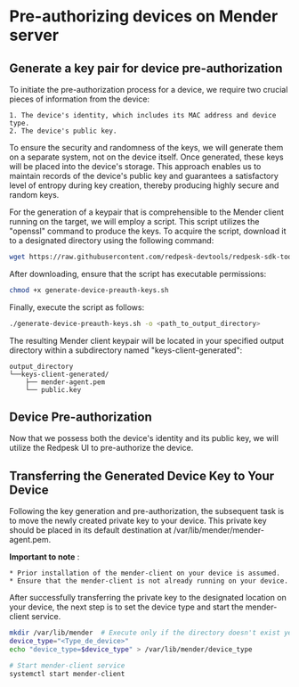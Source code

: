 # Pre-authorizing devices on Mender server

## Generate a key pair for device pre-authorization

To initiate the pre-authorization process for a device, we require two crucial pieces of information from the device:

    1. The device's identity, which includes its MAC address and device type.
    2. The device's public key.

To ensure the security and randomness of the keys, we will generate them on a separate system, not on the device itself.
Once generated, these keys will be placed into the device's storage. This approach enables us to maintain records of the device's public key and guarantees a satisfactory level of entropy during key creation, thereby producing highly secure and random keys.

For the generation of a keypair that is comprehensible to the Mender client running on the target, we will employ a script. This script utilizes the "openssl" command to produce the keys. To acquire the script, download it to a designated directory using the following command:

```bash
wget https://raw.githubusercontent.com/redpesk-devtools/redpesk-sdk-tools/master/generate-device-preauth-keys.sh
```

After downloading, ensure that the script has executable permissions:

```bash
chmod +x generate-device-preauth-keys.sh
```

Finally, execute the script as follows:

```bash
./generate-device-preauth-keys.sh -o <path_to_output_directory>
```

The resulting Mender client keypair will be located in your specified output directory within a subdirectory named "keys-client-generated":

```
output_directory
└──keys-client-generated/
    ├── mender-agent.pem
    └── public.key
```

## Device Pre-authorization

Now that we possess both the device's identity and its public key, we will utilize the Redpesk UI to pre-authorize the device.

## Transferring the Generated Device Key to Your Device

Following the key generation and pre-authorization, the subsequent task is to move the newly created private key to your device. This private key should be placed in its default destination at /var/lib/mender/mender-agent.pem.


**Important to note** :

    * Prior installation of the mender-client on your device is assumed.
    * Ensure that the mender-client is not already running on your device.

After successfully transferring the private key to the designated location on your device, the next step is to set the device type and start the mender-client service.

```bash
mkdir /var/lib/mender  # Execute only if the directory doesn't exist yet
device_type="<Type_de_device>"
echo "device_type=$device_type" > /var/lib/mender/device_type

# Start mender-client service
systemctl start mender-client
```

